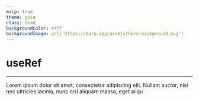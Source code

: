 ```yaml
---
marp: true
theme: gaia
class: lead
backgroundColor: #fff
backgroundImage: url('https://marp.app/assets/hero-background.svg')
---
```


# useRef

---

Lorem ipsum dolor sit amet, consectetur adipiscing elit. Nullam auctor, nisl nec ultricies lacinia, nunc nisl aliquam massa, eget aliqu
